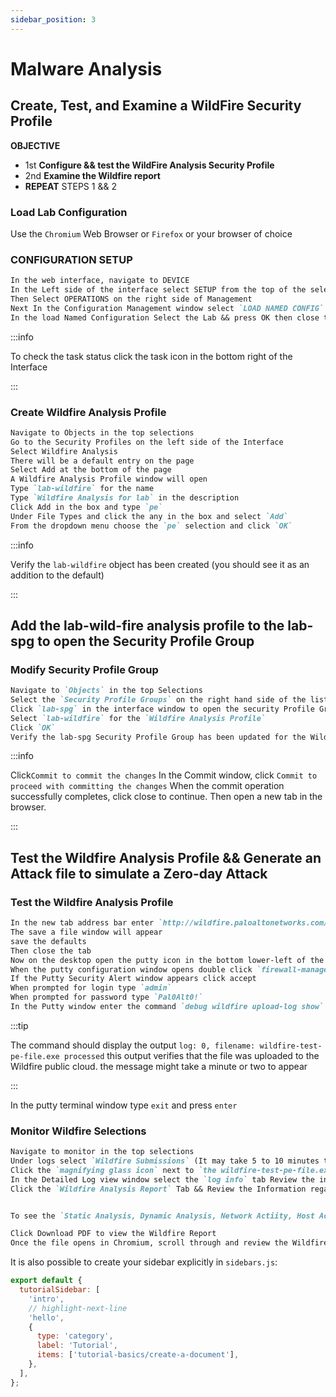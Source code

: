 ```yaml
---
sidebar_position: 3
---
```


# Malware Analysis

## Create, Test, and Examine a WildFire Security Profile

**OBJECTIVE**

- 1st **Configure && test the WildFire Analysis Security Profile**
- 2nd **Examine the Wildfire report**
- **REPEAT** STEPS 1 && 2

### Load Lab Configuration

Use the `Chromium` Web Browser or `Firefox` or your browser of choice 

### CONFIGURATION SETUP
```md 
In the web interface, navigate to DEVICE
In the Left side of the interface select SETUP from the top of the selections
Then Select OPERATIONS on the right side of Management
Next In the Configuration Management window select `LOAD NAMED CONFIG` SNAPSHOT
In the load Named Configuration Select the Lab && press OK then close the window
```
:::info

To check the task status click the task icon in the bottom right of the Interface

:::

### Create Wildfire Analysis Profile
```md 
Navigate to Objects in the top selections
Go to the Security Profiles on the left side of the Interface
Select Wildfire Analysis
There will be a default entry on the page
Select Add at the bottom of the page
A Wildfire Analysis Profile window will open
Type `lab-wildfire` for the name
Type `Wildfire Analysis for lab` in the description
Click Add in the box and type `pe`
Under File Types and click the any in the box and select `Add`
From the dropdown menu choose the `pe` selection and click `OK`
```

:::info

Verify the `lab-wildfire` object has been created (you should see it as an addition to the default)

:::


## Add the lab-wild-fire analysis profile to the lab-spg to open the Security Profile Group
### Modify Security Profile Group
```md 
Navigate to `Objects` in the top Selections
Select the `Security Profile Groups` on the right hand side of the list of options
Click `lab-spg` in the interface window to open the security Profile Group Interface
Select `lab-wildfire` for the `Wildfire Analysis Profile`
Click `OK`
Verify the lab-spg Security Profile Group has been updated for the Wildfire Analysis Profile to show lab-wildfire
```

:::info

Click`Commit to commit the changes` In the Commit window, click `Commit to proceed with committing the changes` When the commit operation successfully completes, click close to continue. Then open a new tab in the browser.

:::

## Test the Wildfire Analysis Profile && Generate an Attack file to simulate a Zero-day Attack
### Test the Wildfire Analysis Profile
```md 
In the new tab address bar enter `http://wildfire.paloaltonetworks.com/publicapi/test/pe` and press `enter`
The save a file window will appear
save the defaults 
Then close the tab
Now on the desktop open the putty icon in the bottom lower-left of the desktop
When the putty configuration window opens double click `firewall-management`
If the Putty Security Alert window appears click accept
When prompted for login type `admin`
When prompted for password type `Pal0Alt0!`
In the Putty window enter the command `debug wildfire upload-log show`
```

:::tip

The command should display the output
`log: 0, filename: wildfire-test-pe-file.exe processed`
this output verifies that the file was uploaded to the Wildfire public cloud.
the message might take a minute or two to appear

:::

In the putty terminal window type `exit` and press `enter`
### Monitor Wildfire Selections
```md 
Navigate to monitor in the top selections
Under logs select `Wildfire Submissions` (It may take 5 to 10 minutes to appear)
Click the `magnifying glass icon` next to `the wildfire-test-pe-file.exe` to see a detailed view of the Wildfire entry.
In the Detailed Log view window select the `log info` tab Review the information within the `General, Source, and Destination` Panels.
Click the `Wildfire Analysis Report` Tab && Review the Information regarding the Wildfire Analysis Summary.


To see the `Static Analysis, Dynamic Analysis, Network Actiity, Host Activity` (By Process), and report Incorrect Verdict. You may need to select the Virtual Machine 2 tab if the report does not file as Malware in Virtual Machine 1. you may need to click the `expand` icon in the upper-right corner to better view the wildfire Analysis report

Click Download PDF to view the Wildfire Report
Once the file opens in Chromium, scroll through and review the Wildfire Analysis Report.
```

It is also possible to create your sidebar explicitly in `sidebars.js`:

```js title="sidebars.js"
export default {
  tutorialSidebar: [
    'intro',
    // highlight-next-line
    'hello',
    {
      type: 'category',
      label: 'Tutorial',
      items: ['tutorial-basics/create-a-document'],
    },
  ],
};
```
